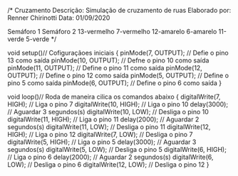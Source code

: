 /*
Cruzamento
Descrição: Simulação de cruzamento de ruas
Elaborado por: Renner Chirinotti 
Data: 01/09/2020

Semáforo 1		Semáforo 2
13-vermelho		7-vermelho
12-amarelo		6-amarelo
11-verde		5-verde
*/

void setup()// Cofiguraçãoes iniciais 
{
  pinMode(7, OUTPUT); 	// Defie o pino 13 como saída
  pinMode(10, OUTPUT);	// Defne o pino 10 como saída
  pinMode(11, OUTPUT);	// Define o pino 11 como saída
  pinMode(12, OUTPUT);	// Define o pino 12 como saída
  pinMode(5, OUTPUT);	// Define o pino 5 como saída
  pinMode(6, OUTPUT);	// Define o pino 6 como saída
}

void loop()// Roda de maneira cilica os comandos abaixo
{
  digitalWrite(7, HIGH); 	// Liga o pino 7
  digitalWrite(10, HIGH); 	// Liga o pino 10
  delay(3000); 				// Aguardar 3 segundos(s)
  digitalWrite(10, LOW); 	// Desliga o pino 10
  digitalWrite(11, HIGH); 	// Liga o pino 11
  delay(2000); 				// Aguardar 2 segundos(s)
  digitalWrite(11, LOW); 	// Desliga o pino 11
  digitalWrite(12, HIGH); 	// Liga o pino 12
  digitalWrite(7, LOW); 	// Desliga o pino 7
  digitalWrite(5, HIGH); 	// Liga o pino 5
  delay(3000); 				// Aguardar 3 segundos(s)
  digitalWrite(5, LOW);		// Desliga o pino 5
  digitalWrite(6, HIGH);	// Liga o pino 6
  delay(2000); 				// Aguardar 2 segundos(s)
  digitalWrite(6, LOW);		// Desliga o pino 6
  digitalWrite(12, LOW);	// Desliga o pino 12
}
